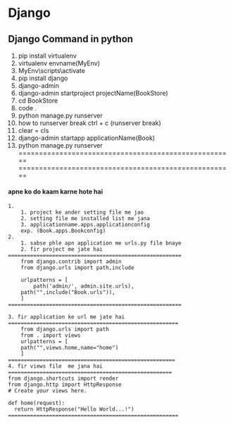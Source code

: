# Django
## Django Command in python 

1. pip install virtualenv
2. virtualenv envname(MyEnv)
3. MyEnv\scripts\activate
4. pip install django
5. django-admin
6. django-admin startproject projectName(BookStore)
7. cd BookStore 
8. code .
9. python manage.py runserver
10. how to runserver break
	ctrl + c (runserver break)
11. clear = cls
12. django-admin startapp applicationName(Book)
13. python manage.py runserver
=====================================================
===================================================== <br>
#### apne ko do kaam karne hote hai 
	1.
		1. project ke ander setting file me jao
		2. setting file me installed list me jana
		3. applicationname.apps.applicationconfig
		exp. (Book.apps.Bookconfig)
	2. 
		1. sabse phle apn application me urls.py file bnaye
		2. fir project me jate hai
	=======================================================		
		from django.contrib import admin
		from django.urls import path,include

		urlpatterns = [
    		path('admin/', admin.site.urls),
   		path("",include("Book.urls")),
		]
	=======================================================

	3. fir application ke url me jate hai
	======================================================
		from django.urls import path
		from . import views
		urlpatterns = [
   		path("",views.home,name="home")
		]
	=====================================================
	4. fir views file  me jana hai
	====================================================
	from django.shortcuts import render
	from django.http import HttpResponse
	# Create your views here.

	def home(request):
   	  return HttpResponse("Hello World...!")
	======================================================
